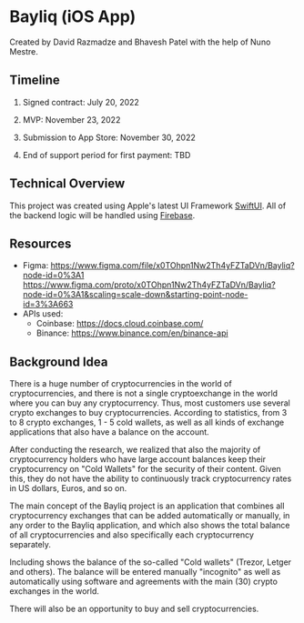 # Bayliq (iOS App)

Created by David Razmadze and Bhavesh Patel with the help of Nuno Mestre.

## Timeline

1. Signed contract: July 20, 2022

2. MVP: November 23, 2022

3. Submission to App Store: November 30, 2022

4. End of support period for first payment: TBD

## Technical Overview

This project was created using Apple's latest UI Framework [SwiftUI](https://developer.apple.com/documentation/swiftui/). All of the backend logic will be handled using [Firebase](https://firebase.google.com/).

## Resources

- Figma: https://www.figma.com/file/x0TOhpn1Nw2Th4yFZTaDVn/Bayliq?node-id=0%3A1
https://www.figma.com/proto/x0TOhpn1Nw2Th4yFZTaDVn/Bayliq?node-id=0%3A1&scaling=scale-down&starting-point-node-id=3%3A663
- APIs used:
  - Coinbase: https://docs.cloud.coinbase.com/
  - Binance: https://www.binance.com/en/binance-api

## Background Idea

There is a huge number of cryptocurrencies in the world of cryptocurrencies, and there is not a single cryptoexchange in the world where you can buy any cryptocurrency. Thus, most customers use several crypto exchanges to buy cryptocurrencies. According to statistics, from 3 to 8 crypto exchanges, 1 - 5 cold wallets, as well as all kinds of exchange applications that also have a balance on the account.

After conducting the research, we realized that also the majority of cryptocurrency holders who have large account balances keep their cryptocurrency on "Cold Wallets" for the security of their content. Given this, they do not have the ability to continuously track cryptocurrency rates in US dollars, Euros, and so on.

The main concept of the Bayliq project is an application that combines all cryptocurrency exchanges that can be added automatically or manually, in any order to the Bayliq application, and which also shows the total balance of all cryptocurrencies and also specifically each cryptocurrency separately.

Including shows the balance of the so-called "Cold wallets" (Trezor, Letger and others). The balance will be entered manually "incognito" as well as automatically using software and agreements with the main (30) crypto exchanges in the world.

There will also be an opportunity to buy and sell cryptocurrencies.
